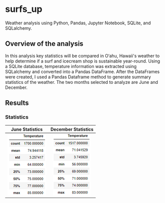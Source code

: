 # surfs_up
Weather analysis using Python, Pandas, Jupyter Notebook, SQLite, and SQLalchemy.

## Overview of the analysis
In this analysis key statistics will be compared in O‘ahu, Hawaii's weather to help determine if a surf and icecream shop is sustainable year-round. Using a SQLite database, temperature information was extracted using SQLalchemy and converted into a Pandas DataFrame. After the DataFrames were created, I used a Pandas Dataframe method to generate summary statistics of the weather. The two months selected to analyze are June and December.

## Results

### Statistics


June Statistics          |  December Statistics
:-------------------------:|:-------------------------:
![June Statistics](/Resources/June_statistics.PNG)  |  ![December Statistics](/Resources/December_statistics.PNG)